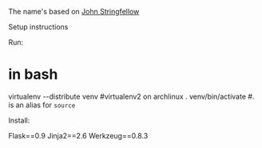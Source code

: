 The name's based on [John Stringfellow](http://en.wikipedia.org/wiki/John_Stringfellow)

Setup instructions

Run:

  # in bash
  virtualenv --distribute venv
  #virtualenv2 on archlinux
  . venv/bin/activate
  #. is an alias for `source`
  
Install:

  Flask==0.9
  Jinja2==2.6
  Werkzeug==0.8.3


